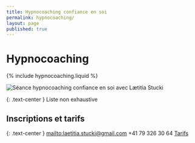 ```yaml
---
title: Hypnocoaching confiance en soi
permalink: hypnocoaching/
layout: page
published: true
---
```

# Hypnocoaching


{% include hypnocoaching.liquid %}


![Séance hypnocoaching confiance en soi avec Lætitia Stucki](../images/laetitia-stucki-hypnose-003.jpg)

{: .text-center }
Liste non exhaustive

<!--

{% include ateliers.liquid %}

# Hypnocoaching confiance en soi

Avoir confiance en soi est essentiel pour réaliser votre vie telle que vous le souhaitez vraiment ! Que ce soit dans le domaine professionnel, sentimental, sexuel, familial ou de la communication.

Bonne nouvelle : avoir confiance en soi, ça s’apprend et c’est facile ! Par l’autohypnose, l’utilisation et l’apprentissage de techniques hypnotiques ainsi qu’un coaching adapté et sur mesure vous pouvez développer cette confiance en vous !

-->

<!--

Ceci est un commentaire HTML. Rien de ce qui est noté ici n’apparaîtra !!!

-->

## Inscriptions et tarifs

{: .text-center }
<mailto:laetitia.stucki@gmail.com>
<i class="fa fa-mobile"></i> +41 79 326 30 64
[Tarifs](./tarifs/)
